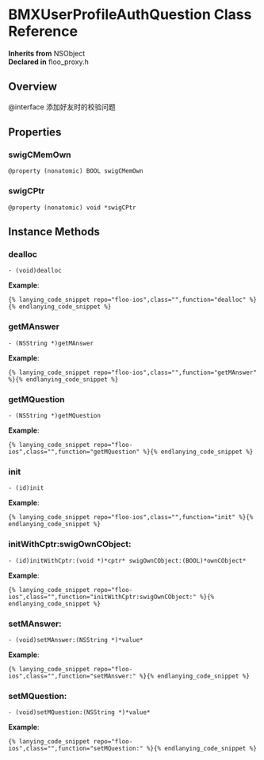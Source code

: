 # BMXUserProfileAuthQuestion Class Reference

  **Inherits from** NSObject  
  **Declared in** floo_proxy.h  

## Overview

@interface 添加好友时的校验问题

## Properties

<a name="//api/name/swigCMemOwn" title="swigCMemOwn"></a>
### swigCMemOwn

`@property (nonatomic) BOOL swigCMemOwn`

<a name="//api/name/swigCPtr" title="swigCPtr"></a>
### swigCPtr

`@property (nonatomic) void *swigCPtr`

<a title="Instance Methods" name="instance_methods"></a>
## Instance Methods

<a name="//api/name/dealloc" title="dealloc"></a>
### dealloc

`- (void)dealloc`

<a name="//api/name/getMAnswer" title="getMAnswer"></a>
**Example**:
```
{% lanying_code_snippet repo="floo-ios",class="",function="dealloc" %}{% endlanying_code_snippet %}
```
### getMAnswer

`- (NSString *)getMAnswer`

<a name="//api/name/getMQuestion" title="getMQuestion"></a>
**Example**:
```
{% lanying_code_snippet repo="floo-ios",class="",function="getMAnswer" %}{% endlanying_code_snippet %}
```
### getMQuestion

`- (NSString *)getMQuestion`

<a name="//api/name/init" title="init"></a>
**Example**:
```
{% lanying_code_snippet repo="floo-ios",class="",function="getMQuestion" %}{% endlanying_code_snippet %}
```
### init

`- (id)init`

<a name="//api/name/initWithCptr:swigOwnCObject:" title="initWithCptr:swigOwnCObject:"></a>
**Example**:
```
{% lanying_code_snippet repo="floo-ios",class="",function="init" %}{% endlanying_code_snippet %}
```
### initWithCptr:swigOwnCObject:

`- (id)initWithCptr:(void *)*cptr* swigOwnCObject:(BOOL)*ownCObject*`

<a name="//api/name/setMAnswer:" title="setMAnswer:"></a>
**Example**:
```
{% lanying_code_snippet repo="floo-ios",class="",function="initWithCptr:swigOwnCObject:" %}{% endlanying_code_snippet %}
```
### setMAnswer:

`- (void)setMAnswer:(NSString *)*value*`

<a name="//api/name/setMQuestion:" title="setMQuestion:"></a>
**Example**:
```
{% lanying_code_snippet repo="floo-ios",class="",function="setMAnswer:" %}{% endlanying_code_snippet %}
```
### setMQuestion:

`- (void)setMQuestion:(NSString *)*value*`

**Example**:
```
{% lanying_code_snippet repo="floo-ios",class="",function="setMQuestion:" %}{% endlanying_code_snippet %}
```
